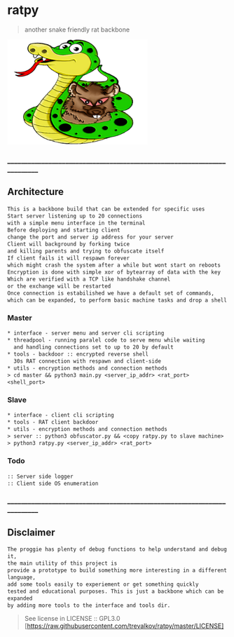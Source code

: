 # ratpy
> another snake friendly rat backbone
<p align="left">
<img src="imgs/ratpy.png" width="320" height="240">
</p>

### _________________________________________________________________________
## Architecture
````
This is a backbone build that can be extended for specific uses
Start server listening up to 20 connections
with a simple menu interface in the terminal
Before deploying and starting client
change the port and server ip address for your server 
Client will background by forking twice
and killing parents and trying to obfuscate itself 
If client fails it will respawn forever
which might crash the system after a while but wont start on reboots
Encryption is done with simple xor of bytearray of data with the key
Which are verified with a TCP like handshake channel
or the exchange will be restarted
Once connection is estabilished we have a default set of commands,
which can be expanded, to perform basic machine tasks and drop a shell
````

### Master
````
* interface - server menu and server cli scripting
* threadpool - running paralel code to serve menu while waiting 
  and handling connections set to up to 20 by default
* tools - backdoor :: encrypted reverse shell
  30s RAT connection with respawn and client-side
* utils - encryption methods and connection methods
> cd master && python3 main.py <server_ip_addr> <rat_port> <shell_port>
````

### Slave
````
* interface - client cli scripting
* tools - RAT client backdoor
* utils - encryption methods and connection methods
> server :: python3 obfuscator.py && <copy ratpy.py to slave machine>
> python3 ratpy.py <server_ip_addr> <rat_port>
````

### Todo
````
:: Server side logger
:: Client side OS enumeration
````

### _________________________________________________________________________
## Disclaimer
````
The proggie has plenty of debug functions to help understand and debug it,
the main utility of this project is
provide a prototype to build something more interesting in a different language,
add some tools easily to experiement or get something quickly
tested and educational purposes. This is just a backbone which can be expanded
by adding more tools to the interface and tools dir.
````
> See license in LICENSE :: GPL3.0 [https://raw.githubusercontent.com/trevalkov/ratpy/master/LICENSE]
